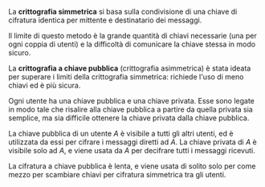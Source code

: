 
La **crittografia simmetrica** si basa sulla condivisione di una chiave di cifratura identica per mittente e destinatario dei messaggi.

Il limite di questo metodo è la grande quantità di chiavi necessarie (una per ogni coppia di utenti)
e la difficoltà di comunicare la chiave stessa in modo sicuro.


La **crittografia a chiave pubblica** (crittografia asimmetrica)  è stata ideata per superare i limiti della crittografia simmetrica: richiede l'uso di meno chiavi ed è più sicura.

Ogni utente ha una chiave pubblica e una chiave privata.
Esse sono legate in modo tale che risalire alla chiave pubblica a partire da quella privata sia semplice, ma sia difficile ottenere la chiave privata dalla chiave pubblica.

La chiave pubblica di un utente *A* è visibile a tutti gli  altri utenti, ed è utilizzata da essi per cifrare i messaggi diretti ad *A*.
La chiave privata di *A* è visibile solo ad *A*, e viene usata da *A* per decifrare tutti i messaggi ricevuti.

La cifratura a chiave pubblica è lenta, e viene usata di solito solo per come mezzo per scambiare chiavi per cifratura simmetrica tra gli utenti.

